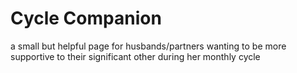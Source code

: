 # Cycle Companion

a small but helpful page for husbands/partners wanting to be more supportive to their significant other during her monthly cycle
